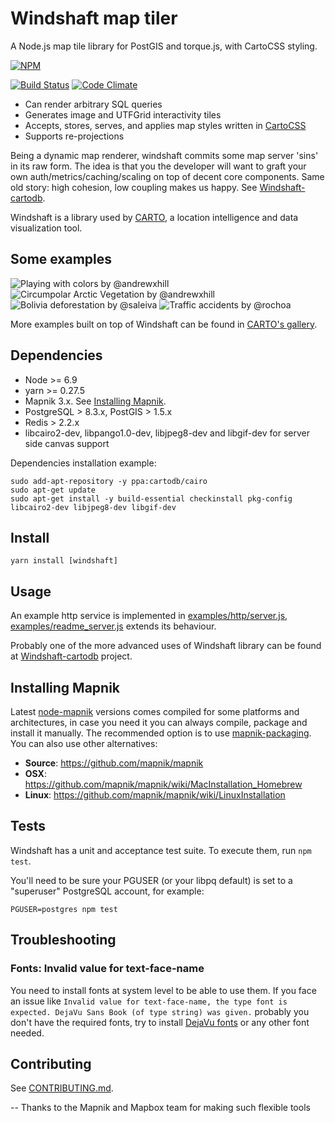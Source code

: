 Windshaft map tiler
===================

A Node.js map tile library for PostGIS and torque.js, with CartoCSS styling.

[![NPM](https://nodei.co/npm/windshaft.png?downloads=true&downloadRank=true)](https://nodei.co/npm/windshaft)

[![Build Status](https://travis-ci.org/CartoDB/Windshaft.png?branch=master)](https://travis-ci.org/CartoDB/Windshaft)
[![Code Climate](https://codeclimate.com/github/CartoDB/Windshaft/badges/gpa.png)](https://codeclimate.com/github/CartoDB/Windshaft)

* Can render arbitrary SQL queries
* Generates image and UTFGrid interactivity tiles
* Accepts, stores, serves, and applies map styles written in [CartoCSS](https://cartocss.readthedocs.io/en/latest/)
* Supports re-projections

Being a dynamic map renderer, windshaft commits some map server 'sins' in
its raw form. The idea is that you the developer will want to graft your
own auth/metrics/caching/scaling on top of decent core components. Same
old story: high cohesion, low coupling makes us happy.
See [Windshaft-cartodb](https://github.com/CartoDB/Windshaft-cartodb).

Windshaft is a library used by [CARTO](https://carto.com/), a location intelligence and data visualization tool.


Some examples
-------------
![Playing with colors by @andrewxhill](https://github.com/CartoDB/Windshaft/raw/master/examples/images/screen_0.png) ![Circumpolar Arctic Vegetation by @andrewxhill](https://github.com/CartoDB/Windshaft/raw/master/examples/images/screen_1.png)
![Bolivia deforestation by @saleiva](https://github.com/CartoDB/Windshaft/raw/master/examples/images/screen_2.png) ![Traffic accidents by @rochoa](https://github.com/CartoDB/Windshaft/raw/master/examples/images/screen_3.png)

More examples built on top of Windshaft can be found in [CARTO's gallery](http://carto.com/gallery/).


Dependencies
------------
* Node >= 6.9
* yarn >= 0.27.5
* Mapnik 3.x. See [Installing Mapnik](#installing-mapnik).
* PostgreSQL > 8.3.x, PostGIS > 1.5.x
* Redis > 2.2.x
* libcairo2-dev, libpango1.0-dev, libjpeg8-dev and libgif-dev for server side canvas support

Dependencies installation example:

```shell
sudo add-apt-repository -y ppa:cartodb/cairo
sudo apt-get update
sudo apt-get install -y build-essential checkinstall pkg-config libcairo2-dev libjpeg8-dev libgif-dev
```

Install
-------
```
yarn install [windshaft]
```


Usage
-----

An example http service is implemented in [examples/http/server.js](examples/http/server.js),
[examples/readme_server.js](examples/readme_server.js) extends its behaviour.

Probably one of the more advanced uses of Windshaft library can be found at
[Windshaft-cartodb](https://github.com/CartoDB/Windshaft-cartodb) project.


Installing Mapnik
-----------------

Latest [node-mapnik](https://github.com/mapnik/node-mapnik) versions comes
compiled for some platforms and architectures, in case you need it you can
always compile, package and install it manually. The recommended option is
to use [mapnik-packaging](https://github.com/mapnik/mapnik-packaging). You
can also use other alternatives:

 - **Source**: https://github.com/mapnik/mapnik
 - **OSX**: https://github.com/mapnik/mapnik/wiki/MacInstallation_Homebrew
 - **Linux**: https://github.com/mapnik/mapnik/wiki/LinuxInstallation

Tests
-----

Windshaft has a unit and acceptance test suite.
To execute them, run `npm test`.

You'll need to be sure your PGUSER (or your libpq default) is
set to a "superuser" PostgreSQL account, for example:

```shell
PGUSER=postgres npm test
```


Troubleshooting
---------------

### Fonts: Invalid value for text-face-name

You need to install fonts at system level to be able to use them. If you face an issue like `Invalid value for
text-face-name, the type font is expected. DejaVu Sans Book (of type string) was given.` probably you don't have the
required fonts, try to install [DejaVu fonts](http://dejavu-fonts.org/wiki/Download) or any other font needed.

Contributing
------------

See [CONTRIBUTING.md](CONTRIBUTING.md).


--
Thanks to the Mapnik and Mapbox team for making such flexible tools
